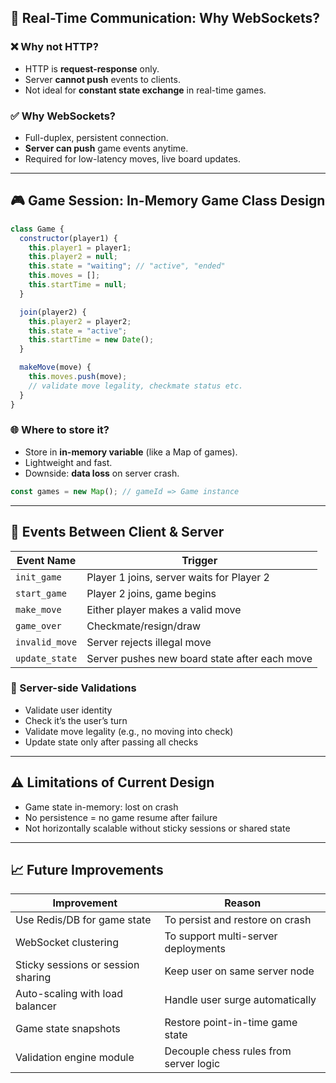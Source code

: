 

## 🔄 Real-Time Communication: Why WebSockets?

### ❌ Why not HTTP?
- HTTP is **request-response** only.
- Server **cannot push** events to clients.
- Not ideal for **constant state exchange** in real-time games.

### ✅ Why WebSockets?
- Full-duplex, persistent connection.
- **Server can push** game events anytime.
- Required for low-latency moves, live board updates.

---

## 🎮 Game Session: In-Memory Game Class Design

```js
class Game {
  constructor(player1) {
    this.player1 = player1;
    this.player2 = null;
    this.state = "waiting"; // "active", "ended"
    this.moves = [];
    this.startTime = null;
  }

  join(player2) {
    this.player2 = player2;
    this.state = "active";
    this.startTime = new Date();
  }

  makeMove(move) {
    this.moves.push(move);
    // validate move legality, checkmate status etc.
  }
}
```

### 🌐 Where to store it?
- Store in **in-memory variable** (like a Map of games).
- Lightweight and fast.
- Downside: **data loss** on server crash.

```js
const games = new Map(); // gameId => Game instance
```

---

## 🔁 Events Between Client & Server

| Event Name     | Trigger                                       |
|----------------|-----------------------------------------------|
| `init_game`    | Player 1 joins, server waits for Player 2     |
| `start_game`   | Player 2 joins, game begins                   |
| `make_move`    | Either player makes a valid move              |
| `game_over`    | Checkmate/resign/draw                        |
| `invalid_move` | Server rejects illegal move                  |
| `update_state` | Server pushes new board state after each move |

### 🔐 Server-side Validations
- Validate user identity
- Check it’s the user’s turn
- Validate move legality (e.g., no moving into check)
- Update state only after passing all checks

---

## ⚠️ Limitations of Current Design

- Game state in-memory: lost on crash
- No persistence = no game resume after failure
- Not horizontally scalable without sticky sessions or shared state

---

## 📈 Future Improvements

| Improvement          | Reason                                   |
|----------------------|-------------------------------------------|
| Use Redis/DB for game state | To persist and restore on crash         |
| WebSocket clustering | To support multi-server deployments       |
| Sticky sessions or session sharing | Keep user on same server node     |
| Auto-scaling with load balancer | Handle user surge automatically      |
| Game state snapshots | Restore point-in-time game state          |
| Validation engine module | Decouple chess rules from server logic   |
